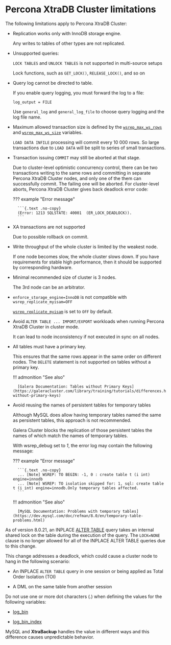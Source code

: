 # Percona XtraDB Cluster limitations

The following limitations apply to Percona XtraDB Cluster:

* Replication works only with InnoDB storage engine.

    Any writes to tables of other types are not replicated.

* Unsupported queries:

    `LOCK TABLES` and `UNLOCK TABLES` is not supported in multi-source setups

    Lock functions, such as `GET_LOCK()`, `RELEASE_LOCK()`, and so on

* Query log cannot be directed to table.

    If you enable query logging, you must forward the log to a file:

    ```text
    log_output = FILE
    ```

    Use `general_log` and `general_log_file` to choose query logging
    and the log file name.

* Maximum allowed transaction size is defined by the [`wsrep_max_ws_rows`](wsrep-system-index.md#wsrep_max_ws_rows) and [`wsrep_max_ws_size`](wsrep-system-index.md#wsrep_max_ws_size) variables. 

    `LOAD DATA INFILE` processing will commit every 10 000 rows.  So large
    transactions due to `LOAD DATA` will be split to series of small
    transactions.

* Transaction issuing `COMMIT` may still be aborted at that stage.

    Due to cluster-level optimistic concurrency control,  there can be two
    transactions writing to the same rows and committing in separate Percona XtraDB Cluster nodes,
    and only one of the them can successfully commit. The failing one will be
    aborted. For cluster-level aborts, Percona XtraDB Cluster gives back deadlock error code:

    ??? example "Error message"

        ```{.text .no-copy}
        (Error: 1213 SQLSTATE: 40001  (ER_LOCK_DEADLOCK)).
        ```

* XA transactions are not supported

    Due to possible rollback on commit.

* Write throughput of the whole cluster is limited by the weakest node.

    If one node becomes slow, the whole cluster slows down.  If you have
    requirements for stable high performance, then it should be supported by
    corresponding hardware.

* Minimal recommended size of cluster is 3 nodes.

    The 3rd node can be an arbitrator.

* `enforce_storage_engine=InnoDB` is not compatible with `wsrep_replicate_myisam=OFF`

    [`wsrep_replicate_myisam`](wsrep-system-index.md#wsrep_replicate_myisam) is set to `OFF` by default.

* Avoid `ALTER TABLE ... IMPORT/EXPORT` workloads when running Percona XtraDB Cluster in cluster mode.

    It can lead to node inconsistency if not executed in sync on all nodes.

* All tables must have a primary key.

    This ensures that the same rows appear in the same order on different
    nodes. The `DELETE` statement is not supported on tables without a primary
    key.

    !!! admonition "See also"

        [Galera Documentation: Tables without Primary Keys](https://galeracluster.com/library/training/tutorials/differences.html#tables-without-primary-keys)

* Avoid reusing the names of persistent tables for temporary tables

    Although MySQL does allow having temporary tables named the same as
    persistent tables, this approach is not recommended.

    Galera Cluster blocks the replication of those persistent tables
    the names of which match the names of temporary tables.

    With wsrep_debug set to *1*, the error log may contain the following message:

    ??? example "Error message"

        ```{.text .no-copy}
        ... [Note] WSREP: TO BEGIN: -1, 0 : create table t (i int) engine=innodb
        ... [Note] WSREP: TO isolation skipped for: 1, sql: create table t (i int) engine=innodb.Only temporary tables affected.
        ```

    !!! admonition "See also"

        [MySQL Documentation: Problems with temporary tables](https://dev.mysql.com/doc/refman/8.0/en/temporary-table-problems.html)


As of version 8.0.21, an INPLACE [ALTER TABLE](https://dev.mysql.com/doc/refman/8.0/en/alter-table.html) query takes an internal shared lock on the table during the execution of the query. The `LOCK=NONE` clause is no longer allowed for all of the INPLACE ALTER TABLE queries due to this change.

This change addresses a deadlock, which could cause a cluster node to hang in the following scenario:

* An INPLACE `ALTER TABLE` query in one session or being applied as Total Order Isolation (TOI)

* A DML on the same table from another session

Do not use one or more dot characters (.) when defining the values for the following variables:

* [log_bin](https://dev.mysql.com/doc/refman/8.0/en/replication-options-binary-log.html#option_mysqld_log-bin)

* [log_bin_index](https://dev.mysql.com/doc/refman/8.0/en/replication-options-binary-log.html#option_mysqld_log-bin-index)

MySQL and **XtraBackup** handles the value in different ways and this difference causes unpredictable behavior.
